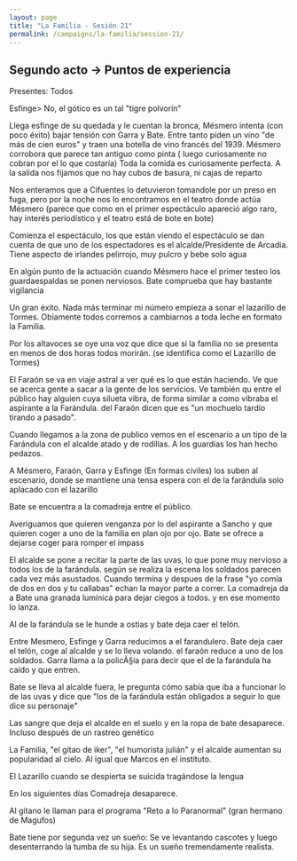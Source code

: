 ```yaml
---
layout: page
title: "La Familia - Sesión 21"
permalink: /campaigns/la-familia/session-21/
---
```


##  **Segundo acto \-\> Puntos de experiencia**

Presentes: Todos

Esfinge\> No, el gótico es un tal "tigre polvorín"

Llega esfinge de su quedada y le cuentan la bronca,  Mésmero intenta (con poco éxito) bajar tensión con Garra y Bate. Entre tanto piden un vino "de más de cien euros" y traen una botella de vino francés del 1939\. Mésmero corrobora que parece tan antiguo como pinta ( luego curiosamente no cobran por el lo que costaría) Toda la comida es curiosamente perfecta. A la salida nos fijamos que no hay cubos de basura, ni cajas de reparto

Nos enteramos que a Cifuentes lo detuvieron tomandole por un preso en fuga, pero por la noche nos lo encontramos en el teatro donde actúa Mésmero (parece que como en el primer espectáculo apareció algo raro, hay interés periodístico y el teatro está de bote en bote)

Comienza el espectáculo, los que están viendo el espectáculo se dan cuenta de que uno de los espectadores es el alcalde/Presidente de Arcadia. Tiene aspecto de irlandes pelirrojo, muy pulcro y bebe solo agua

En algún punto de la actuación cuando Mésmero hace el primer testeo los guardaespaldas se ponen nerviosos. Bate comprueba que hay bastante vigilancia 

Un gran éxito. Nada más terminar mi número empieza a sonar el lazarillo de Tormes. Obiamente todos corremos a cambiarnos  a toda leche en formato la Familia.

Por los altavoces se oye una voz que dice que si la familia no se presenta en menos de dos horas todos morirán. (se identifica como el Lazarillo de Tormes)

El Faraón se va en viaje astral a ver qué es lo que están haciendo. Ve que se acerca gente a sacar a la gente de los servicios. Ve también qu entre el público hay alguien cuya silueta vibra, de forma similar a como vibraba el aspirante a la Farándula. del Faraón dicen que es "un mochuelo tardío tirando a pasado".

Cuando llegamos a la zona de publico vemos en el escenario a un tipo de la Farándula con el alcalde atado y de rodillas. A los guardias los han hecho pedazos. 

A Mésmero, Faraón, Garra y Esfinge (En formas civiles) los suben al escenario, donde se mantiene una tensa espera con el de la farándula solo aplacado con el lazarillo

Bate se encuentra a la comadreja entre el público.

Averiguamos que quieren venganza por lo del aspirante a Sancho y que quieren coger a uno de la familia en plan ojo por ojo. Bate se ofrece a dejarse coger para romper el impass

El alcalde se pone a recitar la parte de las uvas, lo que pone muy nervioso a todos los de la farándula. según se realiza la escena los soldados parecen cada vez más asustados. Cuando termina y despues de la frase "yo comía de dos en dos y tu callabas" echan la mayor parte a correr. La comadreja da a Bate una granada lumínica para dejar ciegos a todos. y en ese momento lo lanza.

Al de la farándula se le hunde a ostias y bate deja caer el telón. 

Entre Mesmero, Esfinge y Garra reducimos a el farandulero. Bate deja caer el telón, coge al alcalde y se lo lleva volando. el faraón reduce a uno de los soldados. Garra llama a la policÃ§ía para decir que el de la farándula ha caído y que entren.

Bate se lleva al alcalde fuera, le pregunta cómo sabía que iba a funcionar lo de las uvas y dice que "los de la farándula están obligados a seguir lo que dice su personaje" 

Las sangre que deja el alcalde en el suelo y en la ropa de bate desaparece. Incluso después de un rastreo genético

La Familia, "el gitao de iker", "el humorista julián" y el alcalde aumentan su popularidad al cielo. Al igual que Marcos en el instituto.

El Lazarillo cuando se despierta se suicida tragándose la lengua

En los siguientes días Comadreja desaparece. 

Al gitano le llaman para el programa "Reto a lo Paranormal" (gran hermano de Magufos)

Bate tiene por segunda vez un sueño: Se ve levantando cascotes y luego desenterrando la tumba de su hija. Es un sueño tremendamente realista.